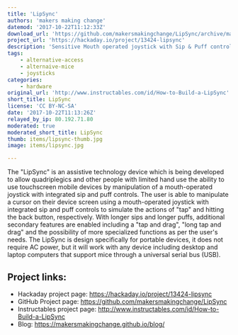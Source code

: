 ```yaml
---
title: 'LipSync'
authors: 'makers making change'
datemod: '2017-10-22T11:12:33Z'
download_url: 'https://github.com/makersmakingchange/LipSync/archive/master.zip'
project_url: 'https://hackaday.io/project/13424-lipsync'
description: 'Sensitive Mouth operated joystick with Sip & Puff controls integrated'
tags:
    - alternative-access
    - alternaive-mice
    - joysticks
categories:
    - hardware
original_url: 'http://www.instructables.com/id/How-to-Build-a-LipSync'
short_title: LipSync
license: 'CC BY-NC-SA'
date: '2017-10-22T11:13:26Z'
relayed_by_ip: 80.192.71.80
moderated: true
moderated_short_title: LipSync
thumb: items/lipsync-thumb.jpg
image: items/lipsync.jpg

---
```


The &quot;LipSync&quot; is an assistive technology device which is being developed to allow quadriplegics and other people with limited hand use the ability to use touchscreen mobile devices by manipulation of a mouth-operated joystick with integrated sip and puff controls. The user is able to manipulate a cursor on their device screen using a mouth-operated joystick with integrated sip and puff controls to simulate the actions of &quot;tap&quot; and hitting the back button, respectively. With longer sips and longer puffs, additional secondary features are enabled including a &quot;tap and drag&quot;, &quot;long tap and drag&quot; and the possibility of more specialized functions as per the user's needs. The LipSync is design specifically for portable devices, it does not require AC power, but it will work with any device including desktop and laptop computers that support mice through a universal serial bus (USB).

## Project links:

* Hackaday project page: https://hackaday.io/project/13424-lipsync
* GitHub Project page: https://github.com/makersmakingchange/LipSync
* Instructables project page: http://www.instructables.com/id/How-to-Build-a-LipSync
* Blog: https://makersmakingchange.github.io/blog/